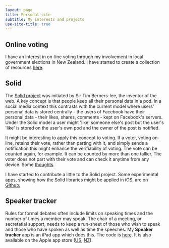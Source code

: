 ```yaml
---
layout: page
title: Personal site
subtitle: My interests and projects
use-site-title: true
---
```



## Online voting
I have an interest in on-line voting through my involvement in local government elections in New Zealand. I have started to create a collection of resources [here](Online-voting/).

## Solid
The [Solid project](https://solid.inrupt.com/about) was initiated by Sir Tim Berners-lee, the inventor of the web.  A key concept is that people keep all their personal data in a pod.  In a social media context this contrasts with the current model where users' personal data is stored centrally - the users of Facebook have their personal data - their likes, shares, comments - kept on Facebook's servers.  Under the Solid model a user might 'like' someone else's post but the user's 'like' is stored on the user's own pod and the owner of the post is notified.    

It might be interesting to apply this concept to voting. If a voter, voting on-line, retains their vote, rather than parting with it, and simply sends a notification this might enhance the verifiability of voting. The vote can be counted again, for example.  It can be counted by more than one tallier.  The voter does not part with their vote and can check it anytime from any device.  Some [thoughts](Solid-voting/).

I have started to contribute a little to the Solid project.  Some experimental apps, showing how the Solid libraries might be applied in iOS, are on [Github.](https://github.com/wrmack?utf8=✓&tab=repositories&q=solid)


## Speaker tracker
Rules for formal debates often include limits on speaking times and the number of times a member may speak.  The chair of a meeting, or secretatial support, needs to keep a run-sheet of those who wish to speak and those who have spoken as well as time the speeches. My **Speaker tracker** app is an iPad app which does this. The code is [here](https://github.com/wrmack/SpeakerTracker).  It is also available on the Apple app store ([US](https://itunes.apple.com/us/app/speaker-tracker/id1141784629?mt=8), [NZ](https://itunes.apple.com/nz/app/speaker-tracker/id1141784629?mt=8)).  
